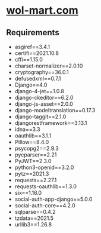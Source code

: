 # [wol-mart.com](wol-mart.com)

## Requirements

* asgiref==3.4.1
* certifi==2021.10.8
* cffi==1.15.0
* charset-normalizer==2.0.10
* cryptography==36.0.1
* defusedxml==0.7.1
* Django==4.0
* django-4-jet==1.0.8
* django-ckeditor==6.2.0
* django-js-asset==2.0.0
* django-modeltranslation==0.17.3
* django-taggit==2.1.0
* djangorestframework==3.13.1
* idna==3.3
* oauthlib==3.1.1
* Pillow==8.4.0
* psycopg2==2.9.3
* pycparser==2.21
* PyJWT==2.3.0
* python3-openid==3.2.0
* pytz==2021.3
* requests==2.27.1
* requests-oauthlib==1.3.0
* six==1.16.0
* social-auth-app-django==5.0.0
* social-auth-core==4.2.0
* sqlparse==0.4.2
* tzdata==2021.5
* urllib3==1.26.8
